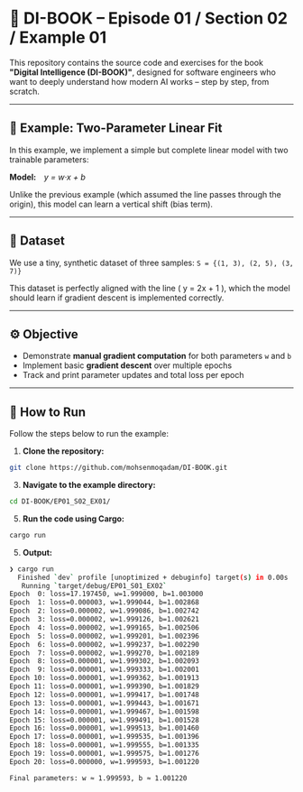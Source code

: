 # 📘 DI-BOOK – Episode 01 / Section 02 / Example 01

This repository contains the source code and exercises for the book **"Digital Intelligence (DI-BOOK)"**, designed for software engineers who want to deeply understand how modern AI works – step by step, from scratch.

---

## 🧠 Example: Two-Parameter Linear Fit

In this example, we implement a simple but complete linear model with two trainable parameters:

**Model:** *y = w·x + b*

Unlike the previous example (which assumed the line passes through the origin), this model can learn a vertical shift (bias term).

---

## 🧪 Dataset

We use a tiny, synthetic dataset of three samples:
‍‍‍```S = {(1, 3), (2, 5), (3, 7)}```

This dataset is perfectly aligned with the line \( y = 2x + 1 \), which the model should learn if gradient descent is implemented correctly.

---

## ⚙️ Objective

- Demonstrate **manual gradient computation** for both parameters `w` and `b`
- Implement basic **gradient descent** over multiple epochs
- Track and print parameter updates and total loss per epoch

---

## 🚀 How to Run

Follow the steps below to run the example:

1. **Clone the repository:**
```bash
git clone https://github.com/mohsenmoqadam/DI-BOOK.git
```
3. **Navigate to the example directory:**
```bash
cd DI-BOOK/EP01_S02_EX01/
```
5. **Run the code using Cargo:**
```bash
cargo run
```
5. **Output:**
  ```bash
  ❯ cargo run
    Finished `dev` profile [unoptimized + debuginfo] target(s) in 0.00s
     Running `target/debug/EP01_S01_EX02`
Epoch  0: loss=17.197450, w=1.999000, b=1.003000
Epoch  1: loss=0.000003, w=1.999044, b=1.002868
Epoch  2: loss=0.000002, w=1.999086, b=1.002742
Epoch  3: loss=0.000002, w=1.999126, b=1.002621
Epoch  4: loss=0.000002, w=1.999165, b=1.002506
Epoch  5: loss=0.000002, w=1.999201, b=1.002396
Epoch  6: loss=0.000002, w=1.999237, b=1.002290
Epoch  7: loss=0.000002, w=1.999270, b=1.002189
Epoch  8: loss=0.000001, w=1.999302, b=1.002093
Epoch  9: loss=0.000001, w=1.999333, b=1.002001
Epoch 10: loss=0.000001, w=1.999362, b=1.001913
Epoch 11: loss=0.000001, w=1.999390, b=1.001829
Epoch 12: loss=0.000001, w=1.999417, b=1.001748
Epoch 13: loss=0.000001, w=1.999443, b=1.001671
Epoch 14: loss=0.000001, w=1.999467, b=1.001598
Epoch 15: loss=0.000001, w=1.999491, b=1.001528
Epoch 16: loss=0.000001, w=1.999513, b=1.001460
Epoch 17: loss=0.000001, w=1.999535, b=1.001396
Epoch 18: loss=0.000001, w=1.999555, b=1.001335
Epoch 19: loss=0.000001, w=1.999575, b=1.001276
Epoch 20: loss=0.000000, w=1.999593, b=1.001220

Final parameters: w ≈ 1.999593, b ≈ 1.001220
  ```
